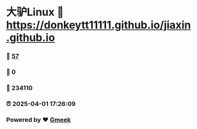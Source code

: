 # 大驴Linux :link: https://donkeytt11111.github.io/jiaxin.github.io 
### :page_facing_up: [57](https://donkeytt11111.github.io/jiaxin.github.io/tag.html) 
### :speech_balloon: 0 
### :hibiscus: 234110 
### :alarm_clock: 2025-04-01 17:26:09 
### Powered by :heart: [Gmeek](https://github.com/Meekdai/Gmeek)
